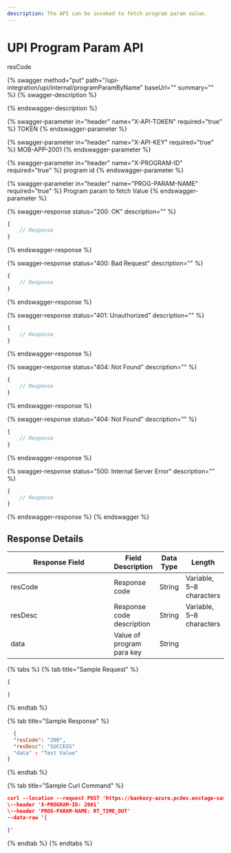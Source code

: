 ```yaml
---
description: The API can be invoked to fetch program param value.
---
```


# UPI Program Param API

resCode

{% swagger method="put" path="/upi-integration/upi/internal/programParamByName" baseUrl="" summary="" %}
{% swagger-description %}

{% endswagger-description %}

{% swagger-parameter in="header" name="X-API-TOKEN" required="true" %}
TOKEN
{% endswagger-parameter %}

{% swagger-parameter in="header" name="X-API-KEY" required="true" %}
MOB-APP-2001
{% endswagger-parameter %}

{% swagger-parameter in="header" name="X-PROGRAM-ID" required="true" %}
program id
{% endswagger-parameter %}

{% swagger-parameter in="header" name="PROG-PARAM-NAME" required="true" %}
Program param to fetch Value
{% endswagger-parameter %}

{% swagger-response status="200: OK" description="" %}
```javascript
{
    // Response
}
```
{% endswagger-response %}

{% swagger-response status="400: Bad Request" description="" %}
```javascript
{
    // Response
}
```
{% endswagger-response %}

{% swagger-response status="401: Unauthorized" description="" %}
```javascript
{
    // Response
}
```
{% endswagger-response %}

{% swagger-response status="404: Not Found" description="" %}
```javascript
{
    // Response
}
```
{% endswagger-response %}

{% swagger-response status="404: Not Found" description="" %}
```javascript
{
    // Response
}
```
{% endswagger-response %}

{% swagger-response status="500: Internal Server Error" description="" %}
```javascript
{
    // Response
}
```
{% endswagger-response %}
{% endswagger %}

## Response Details

<table><thead><tr><th width="257">Response Field</th><th>Field Description</th><th>Data Type</th><th>Length</th></tr></thead><tbody><tr><td>resCode</td><td>Response code</td><td>String</td><td>Variable, 5–8 characters</td></tr><tr><td>resDesc</td><td>Response code description</td><td>String</td><td>Variable, 5–8 characters</td></tr><tr><td>data</td><td>Value of program para key</td><td>String</td><td></td></tr></tbody></table>

{% tabs %}
{% tab title="Sample Request" %}
```json
{

}
```
{% endtab %}

{% tab title="Sample Response" %}
```json
  {
  "resCode": "200",
  "resDesc": "SUCCESS"
  "data" : "Test Value"
}
```
{% endtab %}

{% tab title="Sample Curl Command" %}
```json
curl --location --request POST 'https://bankezy-azure.pcdev.enstage-sas.com/upi-integration/upi/internal/programParamByName' \
\--header 'X-PROGRAM-ID: 2001'
\--header 'PROG-PARAM-NAME: RT_TIME_OUT'
--data-raw '{

}'
```
{% endtab %}
{% endtabs %}
